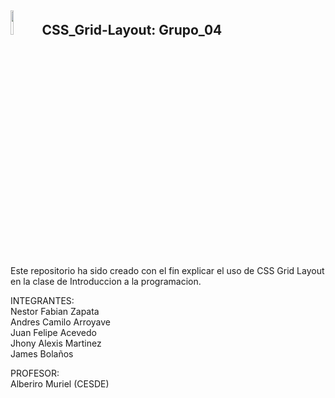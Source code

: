 ## <img src="https://themes.coffeecup.com/responsive-site-designer/cc-homepage/images/frameworks/css-grid.png" style="width: 10%;">CSS_Grid-Layout: Grupo_04
Este repositorio ha sido creado con el fin explicar el uso de CSS Grid Layout en la clase de Introduccion a la programacion.

INTEGRANTES: <br>
Nestor Fabian Zapata <br>
Andres Camilo Arroyave <br>
Juan Felipe Acevedo <br>
Jhony Alexis Martinez <br>
James Bolaños <br>

PROFESOR: <br>
Alberiro Muriel (CESDE)
